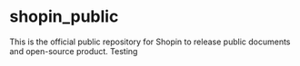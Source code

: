 # shopin_public
This is the official public repository for Shopin to release public documents and open-source product. Testing 
